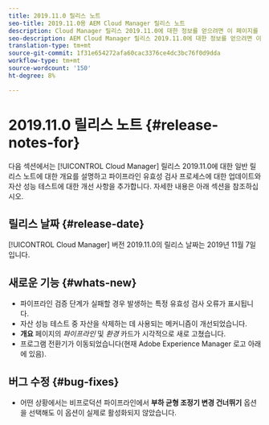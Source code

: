 ```yaml
---
title: 2019.11.0 릴리스 노트
seo-title: 2019.11.0용 AEM Cloud Manager 릴리스 노트
description: Cloud Manager 릴리스 2019.11.0에 대한 정보를 얻으려면 이 페이지를 따르십시오.
seo-description: AEM Cloud Manager 릴리스 2019.11.0에 대한 정보를 얻으려면 이 페이지를 따르십시오.
translation-type: tm+mt
source-git-commit: 1f31e654272afa60cac3376ce4dc3bc76f0d9dda
workflow-type: tm+mt
source-wordcount: '150'
ht-degree: 8%

---
```


# 2019.11.0 릴리스 노트 {#release-notes-for}

다음 섹션에서는 [!UICONTROL Cloud Manager] 릴리스 2019.11.0에 대한 일반 릴리스 노트에 대한 개요를 설명하고 파이프라인 유효성 검사 프로세스에 대한 업데이트와 자산 성능 테스트에 대한 개선 사항을 추가합니다.
자세한 내용은 아래 섹션을 참조하십시오.

## 릴리스 날짜 {#release-date}

[!UICONTROL Cloud Manager] 버전 2019.11.0의 릴리스 날짜는 2019년 11월 7일입니다.

## 새로운 기능 {#whats-new}

* 파이프라인 검증 단계가 실패할 경우 발생하는 특정 유효성 검사 오류가 표시됩니다.
* 자산 성능 테스트 중 자산을 삭제하는 데 사용되는 메커니즘이 개선되었습니다.
* **개요** 페이지의 *파이프라인* 및 *환경* 카드가 시각적으로 새로 고쳤습니다.
* 프로그램 전환기가 이동되었습니다(현재 Adobe Experience Manager 로고 아래에 있음).

## 버그 수정 {#bug-fixes}

* 어떤 상황에서는 비프로덕션 파이프라인에서 **부하 균형 조정기 변경 건너뛰기** 옵션을 선택해도 이 옵션이 실제로 활성화되지 않았습니다.
